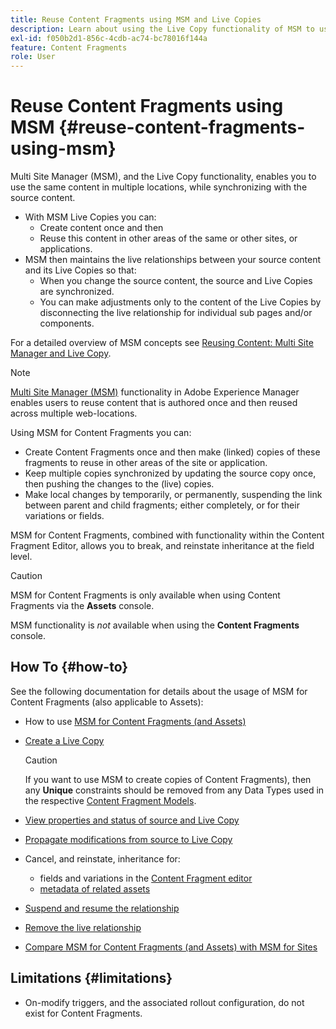 ```yaml
---
title: Reuse Content Fragments using MSM and Live Copies
description: Learn about using the Live Copy functionality of MSM to use the same, or similar, Content Fragment content in multiple locations, while synchronizing with the source content.
exl-id: f050b2d1-856c-4cdb-ac74-bc78016f144a
feature: Content Fragments
role: User
---
```

# Reuse Content Fragments using MSM {#reuse-content-fragments-using-msm}

Multi Site Manager (MSM), and the Live Copy functionality, enables you to use the same content in multiple locations, while synchronizing with the source content.

* With MSM Live Copies you can:
  * Create content once and then
  * Reuse this content in other areas of the same or other sites, or applications.
* MSM then maintains the live relationships between your source content and its Live Copies so that:
  * When you change the source content, the source and Live Copies are synchronized.
  * You can make adjustments only to the content of the Live Copies by disconnecting the live relationship for individual sub pages and/or components.

For a detailed overview of MSM concepts see [Reusing Content: Multi Site Manager and Live Copy](/help/sites-cloud/administering/msm/overview.md).

>[!NOTE]
>
>[Multi Site Manager (MSM)](/help/sites-cloud/administering/msm/overview.md) functionality in Adobe Experience Manager enables users to reuse content that is authored once and then reused across multiple web-locations. 

Using MSM for Content Fragments you can:

* Create Content Fragments once and then make (linked) copies of these fragments to reuse in other areas of the site or application.
* Keep multiple copies synchronized by updating the source copy once, then pushing the changes to the (live) copies.
* Make local changes by temporarily, or permanently, suspending the link between parent and child fragments; either completely, or for their variations or fields.

MSM for Content Fragments, combined with functionality within the Content Fragment Editor, allows you to break, and reinstate inheritance at the field level.

>[!CAUTION]
>
>MSM for Content Fragments is only available when using Content Fragments via the **Assets** console. 
>
>MSM functionality is *not* available when using the **Content Fragments** console.

## How To {#how-to}

See the following documentation for details about the usage of MSM for Content Fragments (also applicable to Assets):

* How to use [MSM for Content Fragments (and Assets)](/help/assets/reuse-assets-using-msm.md) 

* [Create a Live Copy](/help/assets/reuse-assets-using-msm.md)

  >[!CAUTION]
  >
  >If you want to use MSM to create copies of Content Fragments), then any **Unique** constraints should be removed from any Data Types used in the respective [Content Fragment Models](/help/assets/content-fragments/content-fragments-models.md).

* [View properties and status of source and Live Copy](/help/assets/reuse-assets-using-msm.md#properties)
* [Propagate modifications from source to Live Copy](/help/assets/reuse-assets-using-msm.md#rollout-sync)
* Cancel, and reinstate, inheritance for:
  * fields and variations in the [Content Fragment editor](/help/assets/content-fragments/content-fragments-variations.md#inheritance)
  * [metadata of related assets](/help/assets/content-fragments/content-fragments-variations.md#canceling-reenabling-inheritance-individual-items)
* [Suspend and resume the relationship](/help/assets/reuse-assets-using-msm.md#suspend-resume)
* [Remove the live relationship](/help/assets/reuse-assets-using-msm.md#detach)
* [Compare MSM for Content Fragments (and Assets) with MSM for Sites](/help/assets/reuse-assets-using-msm.md#comparison)

## Limitations {#limitations}

* On-modify triggers, and the associated rollout configuration, do not exist for Content Fragments.
